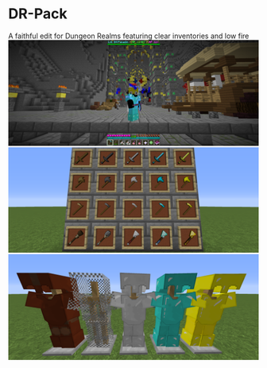 # DR-Pack
A faithful edit for Dungeon Realms featuring clear inventories and low fire
![Screenshot](https://github.com/bpweber/DR-Pack/blob/main/2020-12-26_23.03.33.png)
![Screenshot](https://github.com/bpweber/DR-Pack/blob/main/2020-12-26_23.01.41.png)
![Screenshot](https://github.com/bpweber/DR-Pack/blob/main/2020-12-26_23.02.56.png)
